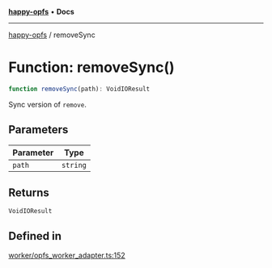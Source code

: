 [**happy-opfs**](../README.md) • **Docs**

***

[happy-opfs](../README.md) / removeSync

# Function: removeSync()

```ts
function removeSync(path): VoidIOResult
```

Sync version of `remove`.

## Parameters

| Parameter | Type |
| ------ | ------ |
| `path` | `string` |

## Returns

`VoidIOResult`

## Defined in

[worker/opfs\_worker\_adapter.ts:152](https://github.com/JiangJie/happy-opfs/blob/1fc39add615fcd3c1ee38b13edeb0d38cd3481c4/src/worker/opfs_worker_adapter.ts#L152)
